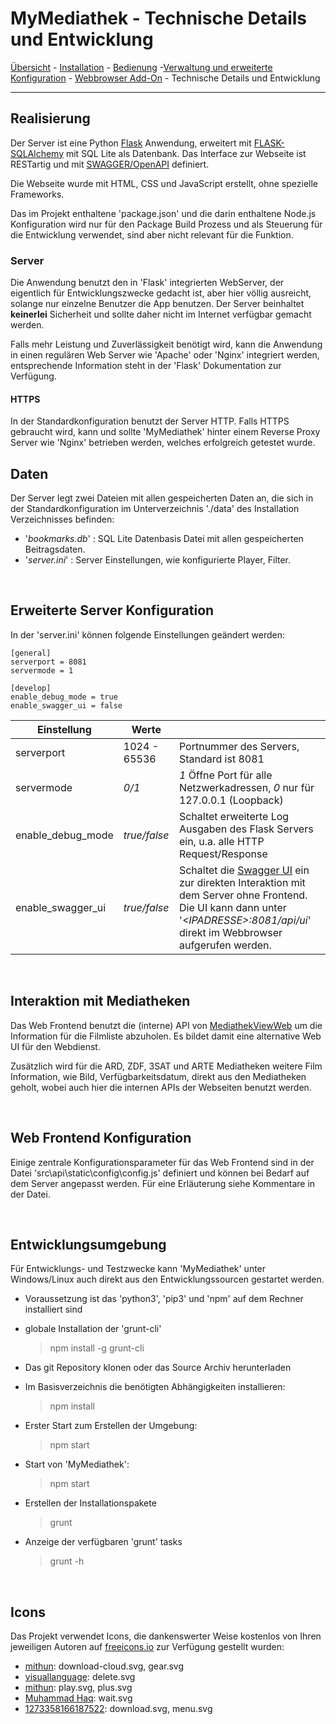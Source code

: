 ﻿# MyMediathek - Technische Details und Entwicklung

[Übersicht](../README.MD) - [Installation](../docs/install.md) - [Bedienung](../docs/usage.md) -[Verwaltung und erweiterte Konfiguration](../docs/config.md) - [Webbrowser Add-On](../docs/addon.md) - Technische Details und Entwicklung
***

## Realisierung ##

Der Server ist eine Python [Flask](https://flask.palletsprojects.com/en/2.2.x/) Anwendung, erweitert mit [FLASK-SQLAlchemy](https://flask-sqlalchemy.palletsprojects.com/en/3.0.x/)  mit SQL Lite als Datenbank. Das Interface zur Webseite ist RESTartig und mit [SWAGGER/OpenAPI](https://swagger.io/) definiert.

Die Webseite wurde mit HTML, CSS und JavaScript erstellt, ohne spezielle Frameworks.

Das im Projekt enthaltene 'package.json' und die darin enthaltene Node.js Konfiguration wird nur für den Package Build Prozess und als Steuerung für die Entwicklung verwendet, sind aber nicht relevant für die Funktion.

### Server ###

Die Anwendung benutzt den in 'Flask' integrierten WebServer, der eigentlich für Entwicklungszwecke gedacht ist, aber hier völlig ausreicht, solange nur einzelne Benutzer die App benutzen. Der Server beinhaltet **keinerlei** Sicherheit und sollte daher nicht im Internet verfügbar gemacht werden.

Falls mehr Leistung und Zuverlässigkeit benötigt wird, kann die Anwendung in einen regulären Web Server wie 'Apache' oder 'Nginx' integriert werden, entsprechende Information steht in der 'Flask' Dokumentation zur Verfügung. 

#### HTTPS ####
In der Standardkonfiguration benutzt der Server HTTP. Falls HTTPS gebraucht wird, kann und sollte 'MyMediathek' hinter einem Reverse Proxy Server wie 'Nginx' betrieben werden, welches erfolgreich getestet wurde. 

## Daten ##

Der Server legt zwei Dateien mit allen gespeicherten Daten an, die sich in der Standardkonfiguration im Unterverzeichnis './data' des Installation Verzeichnisses befinden:

- '*bookmarks.db*' : SQL Lite Datenbasis Datei mit allen gespeicherten Beitragsdaten.
- '*server.ini*' : Server Einstellungen, wie konfigurierte Player, Filter.

<br>

## Erweiterte Server Konfiguration ##
In der 'server.ini' können folgende Einstellungen geändert werden:
 ```
 [general]
 serverport = 8081
 servermode = 1

 [develop]
 enable_debug_mode = true
 enable_swagger_ui = false
 ````

|Einstellung|Werte||
|-----------|-----|---|
|serverport|1024 - 65536| Portnummer des Servers, Standard ist 8081
|servermode| *0/1*| *1* Öffne Port für alle Netzwerkadressen, *0* nur für 127.0.0.1 (Loopback)
|enable_debug_mode| *true/false* |Schaltet erweiterte Log Ausgaben des Flask Servers ein, u.a. alle HTTP Request/Response|
|enable_swagger_ui| *true/false* |Schaltet die [Swagger UI](https://swagger.io/tools/swagger-ui/) ein zur direkten Interaktion mit dem Server ohne Frontend. Die UI kann dann unter '*\<IPADRESSE>:8081/api/ui*' direkt im Webbrowser aufgerufen werden.|

<br>

## Interaktion mit Mediatheken ##

Das Web Frontend benutzt die (interne) API von [MediathekViewWeb]( https://mediathekviewweb.de/) um die Information für die Filmliste abzuholen. Es bildet damit eine alternative Web UI für den Webdienst.

Zusätzlich wird für die ARD, ZDF, 3SAT und ARTE Mediatheken weitere Film Information, wie Bild, Verfügbarkeitsdatum, direkt aus den Mediatheken geholt, wobei auch hier die internen APIs der Webseiten benutzt werden.

<br>

## Web Frontend Konfiguration ##

Einige zentrale Konfigurationsparameter für das Web Frontend sind in der Datei 'src\api\static\config\config.js' definiert und können bei Bedarf auf dem Server angepasst werden. Für eine Erläuterung siehe Kommentare in der Datei.

<br>

## Entwicklungsumgebung ##

Für Entwicklungs- und Testzwecke kann 'MyMediathek' unter Windows/Linux auch direkt aus den Entwicklungssourcen gestartet werden.

- Voraussetzung ist das 'python3', 'pip3' und 'npm' auf dem Rechner installiert sind
- globale Installation der 'grunt-cli'
  >npm install -g grunt-cli
- Das git Repository klonen oder das Source Archiv herunterladen 
- Im Basisverzeichnis die benötigten Abhängigkeiten installieren:
  >npm install
- Erster Start zum Erstellen der Umgebung:
  >npm start
- Start von 'MyMediathek':
  >npm start

- Erstellen der Installationspakete
  >grunt 

- Anzeige der verfügbaren 'grunt' tasks
  > grunt -h


<br>

## Icons ##

Das Projekt verwendet Icons, die dankenswerter Weise kostenlos von Ihren jeweiligen Autoren auf [freeicons.io](https://freeicons.io) zur Verfügung gestellt wurden:

- [mithun](https://freeicons.io/profile/714): download-cloud.svg, gear.svg
- [visuallanguage](https://freeicons.io/profile/3335): delete.svg
- [mithun](https://freeicons.io/profile/714): play.svg, plus.svg
- [Muhammad Haq](https://freeicons.io/profile/823): wait.svg
- [1273358166187522](https://freeicons.io/profile/3117):  download.svg,  menu.svg
